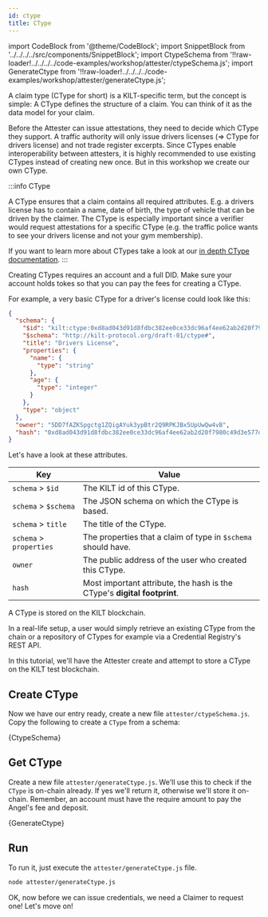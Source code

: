 ```yaml
---
id: ctype
title: CType
---
```


import CodeBlock from '@theme/CodeBlock';
import SnippetBlock from '../../../../src/components/SnippetBlock';
import CtypeSchema from '!!raw-loader!../../../../code-examples/workshop/attester/ctypeSchema.js';
import GenerateCtype from '!!raw-loader!../../../../code-examples/workshop/attester/generateCtype.js';

A claim type (CType for short) is a KILT-specific term, but the concept is simple:
A CType defines the structure of a claim.
You can think of it as the data model for your claim.


Before the <span class="label-role attester">Attester</span> can issue attestations, they need to decide which CType they support.
A traffic authority will only issue drivers licenses (=> CType for drivers license) and not trade register excerpts.
Since CTypes enable interoperability between attesters, it is highly recommended to use existing CTypes instead of creating new once.
But in this workshop we create our own CType.

:::info CType

A CType ensures that a claim contains all required attributes.
E.g. a drivers license has to contain a name, date of birth, the type of vehicle that can be driven by the claimer.
The CType is especially important since a verifier would request attestations for a specific CType (e.g. the traffic police wants to see your drivers license and not your gym membership).

If you want to learn more about CTypes take a look at our [in depth CType documentation](/docs/sdk/core-feature/ctypes).
:::

Creating CTypes requires an account and a full DID.
Make sure your account holds tokes so that you can pay the fees for creating a CType.

For example, a very basic CType for a driver's license could look like this:

```json
{
  "schema": {
    "$id": "kilt:ctype:0xd8ad043d91d8fdbc382ee0ce33dc96af4ee62ab2d20f7980c49d3e577d80e5f5",
    "$schema": "http://kilt-protocol.org/draft-01/ctype#",
    "title": "Drivers License",
    "properties": {
      "name": {
        "type": "string"
      },
      "age": {
        "type": "integer"
      }
    },
    "type": "object"
  },
  "owner": "5DD7fAZKSpgctg1ZQigAYuk3ypBtr2Q9RPKJBx5UpUwQw4vB",
  "hash": "0xd8ad043d91d8fdbc382ee0ce33dc96af4ee62ab2d20f7980c49d3e577d80e5f5"
}
```

Let's have a look at these attributes.

| Key                     | Value                                                                    |
| ----------------------- | ------------------------------------------------------------------------ |
| `schema` > `$id`        | The KILT id of this CType.                                               |
| `schema` > `$schema`    | The JSON schema on which the CType is based.                             |
| `schema` > `title`      | The title of the CType.                                                  |
| `schema` > `properties` | The properties that a claim of type in `$schema` should have.            |
| `owner`                 | The public address of the user who created this CType.                   |
| `hash`                  | Most important attribute, the hash is the CType's **digital footprint**. |

A CType is stored on the KILT blockchain.

In a real-life setup, a user would simply retrieve an existing CType from the chain or a repository of CTypes for example via a Credential Registry's REST API.

In this tutorial, we'll have the <span class="label-role attester">Attester</span> create and attempt to store a CType on the KILT test blockchain.

## Create CType

Now we have our entry ready, create a new file `attester/ctypeSchema.js`. Copy the following to create a `CType` from a schema:

<CodeBlock title="attester/ctypeSchema.js" className="language-js">
  {CtypeSchema}
</CodeBlock>

## Get CType

Create a new file `attester/generateCtype.js`. We'll use this to check if the `CType` is on-chain already. If yes we'll
return it, otherwise we'll store it on-chain. Remember, an account must have the require amount to pay the Angel's fee and deposit.

<CodeBlock title="attester/generateCtype.js" className="language-js">
  {GenerateCtype}
</CodeBlock>

## Run

To run it, just execute the `attester/generateCtype.js` file.

```bash
node attester/generateCtype.js
```

OK, now before we can issue credentials, we need a <span class="label-role claimer">Claimer</span> to request one! Let's move on!
